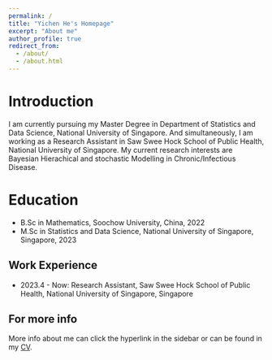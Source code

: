 ```yaml
---
permalink: /
title: "Yichen He's Homepage"
excerpt: "About me"
author_profile: true
redirect_from: 
  - /about/
  - /about.html
---
```


Introduction
======
I am currently pursuing my Master Degree in Department of Statistics and Data Science, National University of Singapore. And simultaneously, I am working as a Research Assistant in Saw Swee Hock School of Public Health, National University of Singapore. My current research interests are Bayesian Hierachical and stochastic Modelling in Chronic/Infectious Disease.

Education
======
* B.Sc in Mathematics, Soochow University, China, 2022
* M.Sc in Statistics and Data Science, National University of Singapore, Singapore, 2023

Work Experience
------
* 2023.4 - Now: Research Assistant, Saw Swee Hock School of Public Health, National University of Singapore, Singapore

For more info
------
More info about me can click the hyperlink in the sidebar or can be found in my [CV](Mister-He.github.io/assets/Curriculum_Vitae.pdf).
